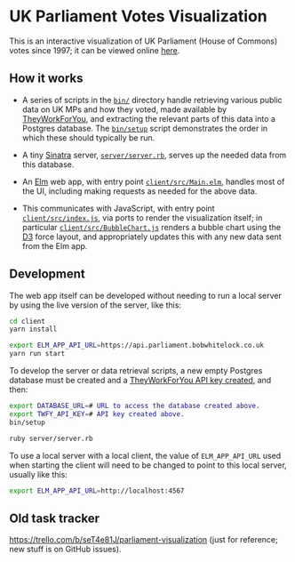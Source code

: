 
# UK Parliament Votes Visualization

This is an interactive visualization of UK Parliament (House of Commons) votes
since 1997; it can be viewed online
[here](http://parliament.bobwhitelock.co.uk).


## How it works

- A series of scripts in the [`bin/`](bin) directory handle retrieving various
  public data on UK MPs and how they voted, made available by
  [TheyWorkForYou](https://www.theyworkforyou.com/), and extracting the
  relevant parts of this data into a Postgres database. The
  [`bin/setup`](bin/setup) script demonstrates the order in which these should
  typically be run.

- A tiny [Sinatra](http://sinatrarb.com/) server,
  [`server/server.rb`](server/server.rb), serves up the needed data from this
  database.

- An [Elm](http://elm-lang.org/) web app, with entry point
  [`client/src/Main.elm`](client/src/Main.elm), handles most of the UI,
  including making requests as needed for the above data.

- This communicates with JavaScript, with entry point
  [`client/src/index.js`](client/src/index.js), via ports to render the
  visualization itself; in particular
  [`client/src/BubbleChart.js`](client/src/BubbleChart.js) renders a bubble
  chart using the [D3](https://d3js.org/) force layout, and appropriately
  updates this with any new data sent from the Elm app.


## Development

The web app itself can be developed without needing to run a local server by
using the live version of the server, like this:

```bash
cd client
yarn install

export ELM_APP_API_URL=https://api.parliament.bobwhitelock.co.uk
yarn run start
```

To develop the server or data retrieval scripts, a new empty Postgres database
must be created and a [TheyWorkForYou API key
created](https://www.theyworkforyou.com/api/), and then:

```bash
export DATABASE_URL=# URL to access the database created above.
export TWFY_API_KEY=# API key created above.
bin/setup

ruby server/server.rb
```

To use a local server with a local client, the value of `ELM_APP_API_URL` used
when starting the client will need to be changed to point to this local server,
usually like this:

```bash
export ELM_APP_API_URL=http://localhost:4567
```

## Old task tracker

<https://trello.com/b/seT4e81J/parliament-visualization> (just for reference; new stuff is on GitHub issues).
